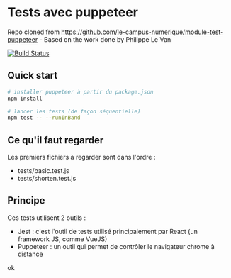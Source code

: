 Tests avec puppeteer
====================

Repo cloned from https://github.com/le-campus-numerique/module-test-puppeteer - Based on the work done by Philippe Le Van

[![Build Status](https://travis-ci.org/campus-digital-grenoble/module-test-puppeteer.svg?branch=master)](https://travis-ci.org/campus-digital-grenoble/module-test-puppeteer)

Quick start
-----------

```bash
# installer puppeteer à partir du package.json
npm install

# lancer les tests (de façon séquentielle)
npm test -- --runInBand
```

Ce qu'il faut regarder
----------------------

Les premiers fichiers à regarder sont dans l'ordre :

* tests/basic.test.js
* tests/shorten.test.js

Principe
--------

Ces tests utilisent 2 outils :

* Jest : c'est l'outil de tests utilisé principalement par React (un framework JS, comme VueJS)
* Puppeteer : un outil qui permet de contrôler le navigateur chrome à distance




ok
